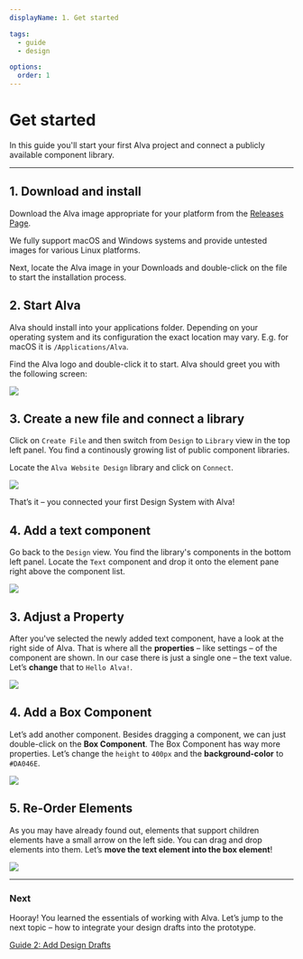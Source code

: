 ```yaml
---
displayName: 1. Get started

tags:
  - guide
  - design

options:
  order: 1
---
```


# Get started

In this guide you'll start your first Alva project and connect a publicly available component library.

---

## 1. Download and install

Download the Alva image appropriate for your platform from the [Releases Page](https://github.com/meetalva/alva/releases). 

We fully support macOS and Windows systems and provide untested images for various Linux platforms.

Next, locate the Alva image in your Downloads and double-click on the file to start the installation process.

## 2. Start Alva

Alva should install into your applications folder. Depending on your operating system and
its configuration the exact location may vary. E.g. for macOS it is `/Applications/Alva`. 

Find the Alva logo and double-click it to start. Alva should greet you with the following screen:

![](https://media.meetalva.io/alva-greeting.png)


## 3. Create a new file and connect a library

Click on `Create File` and then switch from `Design` to `Library` view in the top left panel. You find a continously growing list of  public component libraries.

Locate the `Alva Website Design` library and click on `Connect`.

![](https://media.meetalva.io/connect-library.png)

That’s it – you connected your first Design System with Alva!

## 4. Add a text component
 Go back to the `Design` view. You find the library's components in the bottom left panel. Locate the `Text` component and drop it onto the element pane right above the component list.

![](https://media.meetalva.io/properties.png)

## 3. Adjust a Property
After you've selected the newly added text component, have a look at the right side of Alva. That is where all the **properties** – like settings – of the component are shown. In our case there is just a single one – the text value. Let’s **change** that to `Hello Alva!`.

![](https://media.meetalva.io/properties.png)

## 4. Add a Box Component
Let’s add another component. Besides dragging a component, we can just double-click on the **Box Component**. The Box Component has way more properties. Let’s change the `height` to `400px` and the **background-color** to `#DA046E`.

![](https://media.meetalva.io/box-color.png)

## 5. Re-Order Elements
As you may have already found out, elements that support children elements have a small arrow on the left side. You can drag and drop elements into them. Let’s **move the text element into the box element**!

![](https://media.meetalva.io/box-nesting.png)

---

### Next
Hooray! You learned the essentials of working with Alva. Let’s jump to the next topic – how to integrate your design drafts into the prototype.

[Guide 2: Add Design Drafts](./doc/docs/guides/design?guides-enabled=true)
